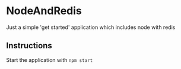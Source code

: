 # NodeAndRedis
Just a simple 'get started' application which includes node with redis

## Instructions

Start the application with ```npm start```
